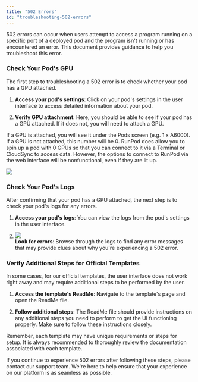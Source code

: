 ```yaml
---
title: "502 Errors"
id: "troubleshooting-502-errors"
---
```


502 errors can occur when users attempt to access a program running on a specific port of a deployed pod and the program isn't running or has encountered an error. This document provides guidance to help you troubleshoot this error.

### Check Your Pod's GPU

The first step to troubleshooting a 502 error is to check whether your pod has a GPU attached.

1. **Access your pod's settings**: Click on your pod's settings in the user interface to access detailed information about your pod.

2. **Verify GPU attachment**: Here, you should be able to see if your pod has a GPU attached. If it does not, you will need to attach a GPU.

If a GPU is attached, you will see it under the Pods screen (e.g. 1 x A6000). If a GPU is not attached, this number will be 0. RunPod does allow you to spin up a pod with 0 GPUs so that you can connect to it via a Terminal or CloudSync to access data. However, the options to connect to RunPod via the web interface will be nonfunctional, even if they are lit up.

![](https://files.readme.io/fb4c0dd-image.png)

### Check Your Pod's Logs

After confirming that your pod has a GPU attached, the next step is to check your pod's logs for any errors.

1. **Access your pod's logs**: You can view the logs from the pod's settings in the user interface.

2. ![](https://files.readme.io/3500eba-image.png)\
   **Look for errors**: Browse through the logs to find any error messages that may provide clues about why you're experiencing a 502 error.

### Verify Additional Steps for Official Templates

In some cases, for our official templates, the user interface does not work right away and may require additional steps to be performed by the user.

1. **Access the template's ReadMe**: Navigate to the template's page and open the ReadMe file.

2. **Follow additional steps**: The ReadMe file should provide instructions on any additional steps you need to perform to get the UI functioning properly. Make sure to follow these instructions closely.

Remember, each template may have unique requirements or steps for setup. It is always recommended to thoroughly review the documentation associated with each template.

If you continue to experience 502 errors after following these steps, please contact our support team. We're here to help ensure that your experience on our platform is as seamless as possible.
